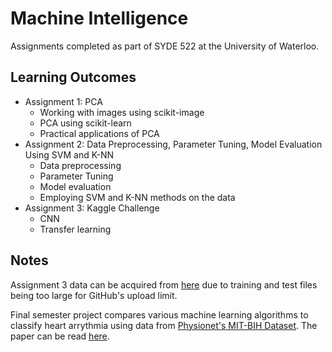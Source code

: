 # Machine Intelligence
Assignments completed as part of SYDE 522 at the University of Waterloo.

## Learning Outcomes
* Assignment 1: PCA 
    * Working with images using scikit-image
    * PCA using scikit-learn
    * Practical applications of PCA
* Assignment 2: Data Preprocessing, Parameter Tuning, Model Evaluation Using SVM and K-NN
    * Data preprocessing
    * Parameter Tuning
    * Model evaluation
    * Employing SVM and K-NN methods on the data
* Assignment 3: Kaggle Challenge
    * CNN
    * Transfer learning

## Notes
Assignment 3 data can be acquired from [here](https://www.kaggle.com/c/syde522) due to training and test files being too large for GitHub's upload limit.

Final semester project compares various machine learning algorithms to classify heart arrythmia using data from [Physionet's MIT-BIH Dataset](https://physionet.org/content/mitdb/1.0.0/). The paper can be read [here](arrhythmia.pdf).